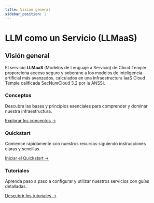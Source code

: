```yaml
---
title: Visión general
sidebar_position: 1
---
```


# LLM como un Servicio (LLMaaS)

## Visión general

El servicio **LLMaaS** (Modelos de Lenguaje a Servicio) de Cloud Temple proporciona acceso seguro y soberano a los modelos de inteligencia artificial más avanzados, calculados en una infraestructura IaaS Cloud Temple calificada SecNumCloud 3.2 por la ANSSI.

<div class="card-grid">
  <div class="card">
    <h3>Conceptos</h3>
    <p>Descubra las bases y principios esenciales para comprender y dominar nuestra infraestructura.</p>
    <a href="llmaas/concepts" class="card-link">Explorar los conceptos &rarr;</a>
  </div>
  <div class="card">
    <h3>Quickstart</h3>
    <p>Comience rápidamente con nuestros recursos siguiendo instrucciones claras y sencillas.</p>
    <a href="llmaas/quickstart" class="card-link">Iniciar el Quickstart &rarr;</a>
  </div>
    <div class="card">
    <h3>Tutoriales</h3>
    <p>Aprenda paso a paso a configurar y utilizar nuestros servicios con guías detalladas.</p>
    <a href="llmaas/tutorials" class="card-link">Descubrir los tutoriales &rarr;</a>
  </div>
</div>